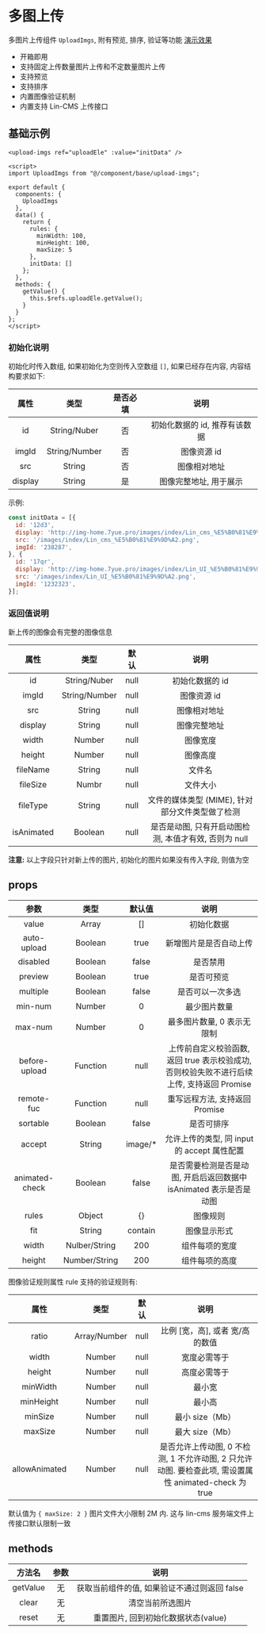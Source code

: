 # 多图上传

多图片上传组件 `UploadImgs`, 附有预览, 排序, 验证等功能 [演示效果](http://face.cms.7yue.pro/#/imgs-upload/stage1)

- 开箱即用
- 支持固定上传数量图片上传和不定数量图片上传
- 支持预览
- 支持排序
- 内置图像验证机制
- 内置支持 Lin-CMS 上传接口

## 基础示例

```vue
<upload-imgs ref="uploadEle" :value="initData" />

<script>
import UploadImgs from "@/component/base/upload-imgs";

export default {
  components: {
    UploadImgs
  },
  data() {
    return {
      rules: {
        minWidth: 100,
        minHeight: 100,
        maxSize: 5
      },
      initData: []
    };
  },
  methods: {
    getValue() {
      this.$refs.uploadEle.getValue();
    }
  }
};
</script>
```

### 初始化说明

初始化时传入数组, 如果初始化为空则传入空数组 `[]`, 如果已经存在内容, 内容结构要求如下:

|  属性   |     类型      | 是否必填 |             说明              |
| :-----: | :-----------: | :------: | :---------------------------: |
|   id    | String/Nuber  |    否    | 初始化数据的 id, 推荐有该数据 |
|  imgId  | String/Number |    否    |          图像资源 id          |
|   src   |    String     |    否    |         图像相对地址          |
| display |    String     |    是    |    图像完整地址, 用于展示     |

示例:

```js
const initData = [{
  id: '12d3',
  display: 'http://img-home.7yue.pro/images/index/Lin_cms_%E5%B0%81%E9%9D%A2.png',
  src: '/images/index/Lin_cms_%E5%B0%81%E9%9D%A2.png',
  imgId: '238287',
}, {
  id: '17qr',
  display: 'http://img-home.7yue.pro/images/index/Lin_UI_%E5%B0%81%E9%9D%A2.png',
  src: '/images/index/Lin_UI_%E5%B0%81%E9%9D%A2.png',
  imgId: '1232323',
}];
```

### 返回值说明

新上传的图像会有完整的图像信息

|    属性    |     类型      | 默认 |                         说明                          |
| :--------: | :-----------: | :--: | :---------------------------------------------------: |
|     id     | String/Nuber  | null |                    初始化数据的 id                    |
|   imgId    | String/Number | null |                      图像资源 id                      |
|    src     |    String     | null |                     图像相对地址                      |
|  display   |    String     | null |                     图像完整地址                      |
|   width    |    Number     | null |                       图像宽度                        |
|   height   |    Number     | null |                       图像高度                        |
|  fileName  |    String     | null |                        文件名                         |
|  fileSize  |     Numbr     | null |                       文件大小                        |
|  fileType  |    String     | null |    文件的媒体类型 (MIME), 针对部分文件类型做了检测    |
| isAnimated |    Boolean    | null | 是否是动图, 只有开启动图检测, 本值才有效, 否则为 null |

**注意:** 以上字段只针对新上传的图片, 初始化的图片如果没有传入字段, 则值为空

## props

|      参数      |     类型      |  默认值  |                                            说明                                            |
| :------------: | :-----------: | :------: | :----------------------------------------------------------------------------------------: |
|     value      |     Array     |    []    |                                         初始化数据                                         |
|  auto-upload   |    Boolean    |   true   |                                   新增图片是是否自动上传                                   |
|    disabled    |    Boolean    |  false   |                                          是否禁用                                          |
|    preview     |    Boolean    |   true   |                                         是否可预览                                         |
|    multiple    |    Boolean    |  false   |                                      是否可以一次多选                                      |
|    min-num     |    Number     |    0     |                                        最少图片数量                                        |
|    max-num     |    Number     |    0     |                                 最多图片数量, 0 表示无限制                                 |
| before-upload  |   Function    |   null   | 上传前自定义校验函数, 返回 true 表示校验成功, 否则校验失败不进行后续上传, 支持返回 Promise |
|   remote-fuc   |   Function    |   null   |                               重写远程方法, 支持返回 Promise                               |
|    sortable    |    Boolean    |  false   |                                         是否可排序                                         |
|     accept     |    String     | image/\* |                        允许上传的类型, 同 input 的 accept 属性配置                         |
| animated-check |    Boolean    |  false   |             是否需要检测是否是动图, 开启后返回数据中 isAnimated 表示是否是动图             |
|     rules      |    Object     |    {}    |                                          图像规则                                          |
|      fit       |    String     | contain  |                                        图像显示形式                                        |
|     width      | Nulber/String |   200    |                                       组件每项的宽度                                       |
|     height     | Number/String |   200    |                                       组件每项的高度                                       |

图像验证规则属性 rule 支持的验证规则有:

|     属性      |     类型     | 默认 |                                                 说明                                                  |
| :-----------: | :----------: | :--: | :---------------------------------------------------------------------------------------------------: |
|     ratio     | Array/Number | null |                                   比例 [宽，高], 或者 宽/高 的数值                                    |
|     width     |    Number    | null |                                             宽度必需等于                                              |
|    height     |    Number    | null |                                             高度必需等于                                              |
|   minWidth    |    Number    | null |                                                最小宽                                                 |
|   minHeight   |    Number    | null |                                                最小高                                                 |
|    minSize    |    Number    | null |                                            最小 size（Mb）                                            |
|    maxSize    |    Number    | null |                                            最大 size（Mb）                                            |
| allowAnimated |    Number    | null | 是否允许上传动图, 0 不检测, 1 不允许动图, 2 只允许动图. 要检查此项, 需设置属性 animated-check 为 true |

默认值为 `{ maxSize: 2 }` 图片文件大小限制 2M 内. 这与 lin-cms 服务端文件上传接口默认限制一致

## methods

|  方法名  | 参数 |                     说明                     |
| :------: | :--: | :------------------------------------------: |
| getValue |  无  | 获取当前组件的值, 如果验证不通过则返回 false |
|  clear   |  无  |               清空当前所选图片               |
|  reset   |  无  |     重置图片, 回到初始化数据状态(value)      |
